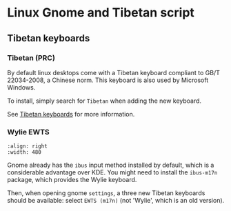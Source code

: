 # Linux Gnome and Tibetan script

## Tibetan keyboards

### Tibetan (PRC) 

By default linux desktops come with a Tibetan keyboard compliant to GB/T 22034-2008, a Chinese norm. This keyboard is also used by Microsoft Windows. 

To install, simply search for `Tibetan` when adding the new keyboard.

See [Tibetan keyboards](tibetan_keyboards.md) for more information.

### Wylie EWTS

```{image} Images/gnome_keyboard.jpg
:align: right
:width: 480
```

Gnome already has the `ibus` input method installed by default, which is a considerable advantage over KDE. You might need to install the `ibus-m17n` package, which provides the Wylie keyboard.

Then, when opening gnome `settings`, a three new Tibetan keyboards should be available: select `EWTS (m17n)` (not 'Wylie', which is an old version).

